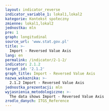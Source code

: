 ```yaml
---
layout: indicator_reverse
indicator_variable_1: lokal1,lokal2
kategorie: Kontekst społeczny
zmienne: lokal1,lokal2
jednostka: mln
pre: 1
graph: longitudinal
source_url: 'www.stat.gov.pl'
title: >-
  Import - Reversed Value Axis
lang: en
permalink: /indicator/2-1-2/
indicator: 2.1.2
target_id: '2.1.2'
graph_title: Import - Reversed Value Axis
nazwa_wskaznika: >-
  2.1.2 Import - Reversed Value Axis
jednostka_prezentacji: mln
wyjasnienia_metodologiczne: >-
  The data shows Import - Reversed Value Axis
zrodlo_danych: ITGS_Reference
---
```

